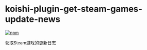 # koishi-plugin-get-steam-games-update-news

[![npm](https://img.shields.io/npm/v/koishi-plugin-get-steam-games-update-news?style=flat-square)](https://www.npmjs.com/package/koishi-plugin-get-steam-games-update-news)

获取Steam游戏的更新日志
